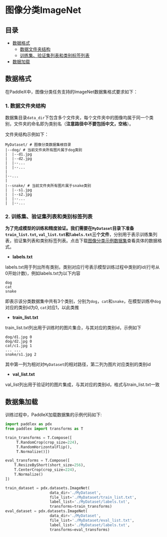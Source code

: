 # 图像分类ImageNet

## 目录

* [数据格式](#1)
  * [数据文件夹结构](#11)
  * [训练集、验证集列表和类别标签列表](#12)
* [数据加载](#2)

## <h2 id="1">数据格式</h2>

在PaddleX中，图像分类任务支持的ImageNet数据集格式要求如下：

### <h3 id="11">1. 数据文件夹结构</h3>

数据集目录`data_dir`下包含多个文件夹，每个文件夹中的图像均属于同一个类别，文件夹的命名即为类别名（**注意路径中不要包括中文，空格**）。

文件夹结构示例如下：

```
MyDataset/ # 图像分类数据集根目录
|--dog/ # 当前文件夹所有图片属于dog类别
|  |--d1.jpg
|  |--d2.jpg
|  |--...
|  |--...
|
|--...
|
|--snake/ # 当前文件夹所有图片属于snake类别
|  |--s1.jpg
|  |--s2.jpg
|  |--...
|  |--...
```

### <h3 id="12">2. 训练集、验证集列表和类别标签列表</h3>

**为了完成模型的训练和精度验证。我们需要在`MyDataset`目录下准备`train_list.txt`, `val_list.txt`和`labels.txt`三个文件**，分别用于表示训练集列表，验证集列表和类别标签列表。点击下载[图像分类示例数据集](https://bj.bcebos.com/paddlex/datasets/vegetables_cls.tar.gz)查看具体的数据格式。


* **labels.txt**  

labels.txt用于列出所有类别，类别对应行号表示模型训练过程中类别的id(行号从0开始计数)，例如labels.txt为以下内容
```
dog
cat
snake
```
即表示该分类数据集中共有3个类别，分别为`dog`，`cat`和`snake`，在模型训练中`dog`对应的类别id为0, `cat`对应1，以此类推

* **train_list.txt**  

train_list.txt列出用于训练时的图片集合，与其对应的类别id，示例如下
```
dog/d1.jpg 0
dog/d2.jpg 0
cat/c1.jpg 1
... ...
snake/s1.jpg 2
```
其中第一列为相对对`MyDataset`的相对路径，第二列为图片对应类别的类别id

* **val_list.txt**  

val_list列出用于验证时的图片集成，与其对应的类别id，格式与train_list.txt一致

## <h2 id="2">数据集加载</h2>

训练过程中，PaddleX加载数据集的示例代码如下:

```python
import paddlex as pdx
from paddlex import transforms as T

train_transforms = T.Compose([
     T.RandomCrop(crop_size=224),
     T.RandomHorizontalFlip(),
     T.Normalize()])

eval_transforms = T.Compose([
    T.ResizeByShort(short_size=256),
    T.CenterCrop(crop_size=224),
    T.Normalize()
])

train_dataset = pdx.datasets.ImageNet(
                    data_dir='./MyDataset',
                    file_list='./MyDataset/train_list.txt',
                    label_list='./MyDataset/labels.txt',
                    transforms=train_transforms)
eval_dataset = pdx.datasets.ImageNet(
                    data_dir='./MyDataset',
                    file_list='./MyDataset/eval_list.txt',
                    label_list='./MyDataset/labels.txt',
                    transforms=eval_transforms)
```
